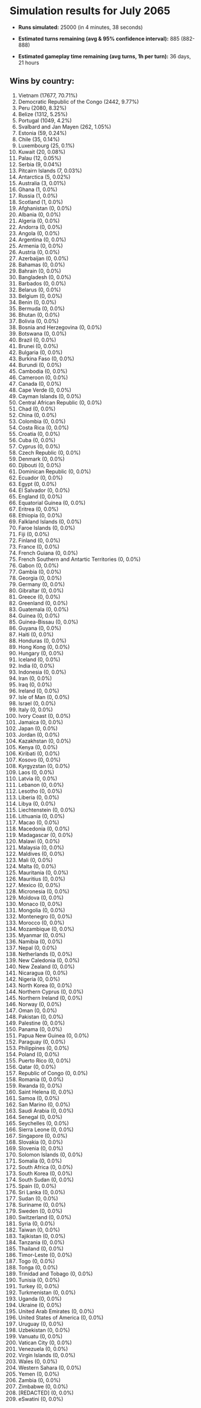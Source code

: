# Simulation results for July 2065

* **Runs simulated:** 25000 (in 4 minutes, 38 seconds)

* **Estimated turns remaining (avg & 95% confidence interval):** 885 (882-888)

* **Estimated gameplay time remaining (avg turns, 1h per turn):** 36 days, 21 hours

## Wins by country:
1. Vietnam (17677, 70.71%)
2. Democratic Republic of the Congo (2442, 9.77%)
3. Peru (2080, 8.32%)
4. Belize (1312, 5.25%)
5. Portugal (1049, 4.2%)
6. Svalbard and Jan Mayen (262, 1.05%)
7. Estonia (59, 0.24%)
8. Chile (35, 0.14%)
9. Luxembourg (25, 0.1%)
10. Kuwait (20, 0.08%)
11. Palau (12, 0.05%)
12. Serbia (9, 0.04%)
13. Pitcairn Islands (7, 0.03%)
14. Antarctica (5, 0.02%)
15. Australia (3, 0.01%)
16. Ghana (1, 0.0%)
17. Russia (1, 0.0%)
18. Scotland (1, 0.0%)
19. Afghanistan (0, 0.0%)
20. Albania (0, 0.0%)
21. Algeria (0, 0.0%)
22. Andorra (0, 0.0%)
23. Angola (0, 0.0%)
24. Argentina (0, 0.0%)
25. Armenia (0, 0.0%)
26. Austria (0, 0.0%)
27. Azerbaijan (0, 0.0%)
28. Bahamas (0, 0.0%)
29. Bahrain (0, 0.0%)
30. Bangladesh (0, 0.0%)
31. Barbados (0, 0.0%)
32. Belarus (0, 0.0%)
33. Belgium (0, 0.0%)
34. Benin (0, 0.0%)
35. Bermuda (0, 0.0%)
36. Bhutan (0, 0.0%)
37. Bolivia (0, 0.0%)
38. Bosnia and Herzegovina (0, 0.0%)
39. Botswana (0, 0.0%)
40. Brazil (0, 0.0%)
41. Brunei (0, 0.0%)
42. Bulgaria (0, 0.0%)
43. Burkina Faso (0, 0.0%)
44. Burundi (0, 0.0%)
45. Cambodia (0, 0.0%)
46. Cameroon (0, 0.0%)
47. Canada (0, 0.0%)
48. Cape Verde (0, 0.0%)
49. Cayman Islands (0, 0.0%)
50. Central African Republic (0, 0.0%)
51. Chad (0, 0.0%)
52. China (0, 0.0%)
53. Colombia (0, 0.0%)
54. Costa Rica (0, 0.0%)
55. Croatia (0, 0.0%)
56. Cuba (0, 0.0%)
57. Cyprus (0, 0.0%)
58. Czech Republic (0, 0.0%)
59. Denmark (0, 0.0%)
60. Djibouti (0, 0.0%)
61. Dominican Republic (0, 0.0%)
62. Ecuador (0, 0.0%)
63. Egypt (0, 0.0%)
64. El Salvador (0, 0.0%)
65. England (0, 0.0%)
66. Equatorial Guinea (0, 0.0%)
67. Eritrea (0, 0.0%)
68. Ethiopia (0, 0.0%)
69. Falkland Islands (0, 0.0%)
70. Faroe Islands (0, 0.0%)
71. Fiji (0, 0.0%)
72. Finland (0, 0.0%)
73. France (0, 0.0%)
74. French Guiana (0, 0.0%)
75. French Southern and Antartic Territories (0, 0.0%)
76. Gabon (0, 0.0%)
77. Gambia (0, 0.0%)
78. Georgia (0, 0.0%)
79. Germany (0, 0.0%)
80. Gibraltar (0, 0.0%)
81. Greece (0, 0.0%)
82. Greenland (0, 0.0%)
83. Guatemala (0, 0.0%)
84. Guinea (0, 0.0%)
85. Guinea-Bissau (0, 0.0%)
86. Guyana (0, 0.0%)
87. Haiti (0, 0.0%)
88. Honduras (0, 0.0%)
89. Hong Kong (0, 0.0%)
90. Hungary (0, 0.0%)
91. Iceland (0, 0.0%)
92. India (0, 0.0%)
93. Indonesia (0, 0.0%)
94. Iran (0, 0.0%)
95. Iraq (0, 0.0%)
96. Ireland (0, 0.0%)
97. Isle of Man (0, 0.0%)
98. Israel (0, 0.0%)
99. Italy (0, 0.0%)
100. Ivory Coast (0, 0.0%)
101. Jamaica (0, 0.0%)
102. Japan (0, 0.0%)
103. Jordan (0, 0.0%)
104. Kazakhstan (0, 0.0%)
105. Kenya (0, 0.0%)
106. Kiribati (0, 0.0%)
107. Kosovo (0, 0.0%)
108. Kyrgyzstan (0, 0.0%)
109. Laos (0, 0.0%)
110. Latvia (0, 0.0%)
111. Lebanon (0, 0.0%)
112. Lesotho (0, 0.0%)
113. Liberia (0, 0.0%)
114. Libya (0, 0.0%)
115. Liechtenstein (0, 0.0%)
116. Lithuania (0, 0.0%)
117. Macao (0, 0.0%)
118. Macedonia (0, 0.0%)
119. Madagascar (0, 0.0%)
120. Malawi (0, 0.0%)
121. Malaysia (0, 0.0%)
122. Maldives (0, 0.0%)
123. Mali (0, 0.0%)
124. Malta (0, 0.0%)
125. Mauritania (0, 0.0%)
126. Mauritius (0, 0.0%)
127. Mexico (0, 0.0%)
128. Micronesia (0, 0.0%)
129. Moldova (0, 0.0%)
130. Monaco (0, 0.0%)
131. Mongolia (0, 0.0%)
132. Montenegro (0, 0.0%)
133. Morocco (0, 0.0%)
134. Mozambique (0, 0.0%)
135. Myanmar (0, 0.0%)
136. Namibia (0, 0.0%)
137. Nepal (0, 0.0%)
138. Netherlands (0, 0.0%)
139. New Caledonia (0, 0.0%)
140. New Zealand (0, 0.0%)
141. Nicaragua (0, 0.0%)
142. Nigeria (0, 0.0%)
143. North Korea (0, 0.0%)
144. Northern Cyprus (0, 0.0%)
145. Northern Ireland (0, 0.0%)
146. Norway (0, 0.0%)
147. Oman (0, 0.0%)
148. Pakistan (0, 0.0%)
149. Palestine (0, 0.0%)
150. Panama (0, 0.0%)
151. Papua New Guinea (0, 0.0%)
152. Paraguay (0, 0.0%)
153. Philippines (0, 0.0%)
154. Poland (0, 0.0%)
155. Puerto Rico (0, 0.0%)
156. Qatar (0, 0.0%)
157. Republic of Congo (0, 0.0%)
158. Romania (0, 0.0%)
159. Rwanda (0, 0.0%)
160. Saint Helena (0, 0.0%)
161. Samoa (0, 0.0%)
162. San Marino (0, 0.0%)
163. Saudi Arabia (0, 0.0%)
164. Senegal (0, 0.0%)
165. Seychelles (0, 0.0%)
166. Sierra Leone (0, 0.0%)
167. Singapore (0, 0.0%)
168. Slovakia (0, 0.0%)
169. Slovenia (0, 0.0%)
170. Solomon Islands (0, 0.0%)
171. Somalia (0, 0.0%)
172. South Africa (0, 0.0%)
173. South Korea (0, 0.0%)
174. South Sudan (0, 0.0%)
175. Spain (0, 0.0%)
176. Sri Lanka (0, 0.0%)
177. Sudan (0, 0.0%)
178. Suriname (0, 0.0%)
179. Sweden (0, 0.0%)
180. Switzerland (0, 0.0%)
181. Syria (0, 0.0%)
182. Taiwan (0, 0.0%)
183. Tajikistan (0, 0.0%)
184. Tanzania (0, 0.0%)
185. Thailand (0, 0.0%)
186. Timor-Leste (0, 0.0%)
187. Togo (0, 0.0%)
188. Tonga (0, 0.0%)
189. Trinidad and Tobago (0, 0.0%)
190. Tunisia (0, 0.0%)
191. Turkey (0, 0.0%)
192. Turkmenistan (0, 0.0%)
193. Uganda (0, 0.0%)
194. Ukraine (0, 0.0%)
195. United Arab Emirates (0, 0.0%)
196. United States of America (0, 0.0%)
197. Uruguay (0, 0.0%)
198. Uzbekistan (0, 0.0%)
199. Vanuatu (0, 0.0%)
200. Vatican City (0, 0.0%)
201. Venezuela (0, 0.0%)
202. Virgin Islands (0, 0.0%)
203. Wales (0, 0.0%)
204. Western Sahara (0, 0.0%)
205. Yemen (0, 0.0%)
206. Zambia (0, 0.0%)
207. Zimbabwe (0, 0.0%)
208. [REDACTED] (0, 0.0%)
209. eSwatini (0, 0.0%)
